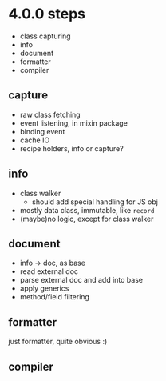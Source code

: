 # 4.0.0 steps

- class capturing
- info
- document
- formatter
- compiler

## capture

- raw class fetching
- event listening, in mixin package
- binding event
- cache IO
- recipe holders, info or capture?

## info

- class walker
    - should add special handling for JS obj
- mostly data class, immutable, like `record`
- (maybe)no logic, except for class walker

## document

- info -> doc, as base
- read external doc
- parse external doc and add into base
- apply generics
- method/field filtering

## formatter

just formatter, quite obvious :)

## compiler


